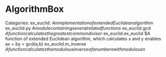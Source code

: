 # AlgorithmBox
Categories:
    ex_euclid: $An implementation of extended Euclidean algorithm$
        ex_euclid.py $A module containing several related functions$
            ex_euclid.gcd $A function calculates the greatest common divisor$
            ex_euclid.ex_euclid $A function of extended Euclidean algorithm, which calculates x and y enables ax + by = gcd(a,b)
            ex_euclid.m_inverse $A function calculates the modulous inverse of a number e with modulous n$


